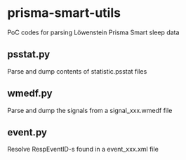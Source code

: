 # prisma-smart-utils
PoC codes for parsing Löwenstein Prisma Smart sleep data

## psstat.py
Parse and dump contents of statistic.psstat files

## wmedf.py
Parse and dump the signals from a signal_xxx.wmedf file

## event.py
Resolve RespEventID-s found in a event_xxx.xml file

